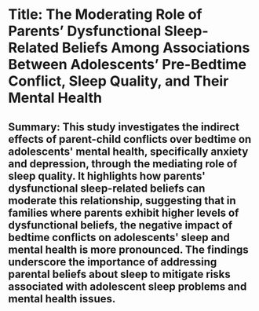 # Title: The Moderating Role of Parents’ Dysfunctional Sleep-Related Beliefs Among Associations Between Adolescents’ Pre-Bedtime Conflict, Sleep Quality, and Their Mental Health

## Summary: This study investigates the indirect effects of parent-child conflicts over bedtime on adolescents' mental health, specifically anxiety and depression, through the mediating role of sleep quality. It highlights how parents' dysfunctional sleep-related beliefs can moderate this relationship, suggesting that in families where parents exhibit higher levels of dysfunctional beliefs, the negative impact of bedtime conflicts on adolescents' sleep and mental health is more pronounced. The findings underscore the importance of addressing parental beliefs about sleep to mitigate risks associated with adolescent sleep problems and mental health issues.
